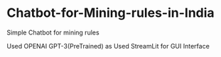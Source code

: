 # Chatbot-for-Mining-rules-in-India
Simple Chatbot for mining rules

Used OPENAI GPT-3(PreTrained) as 
Used StreamLit for GUI Interface
